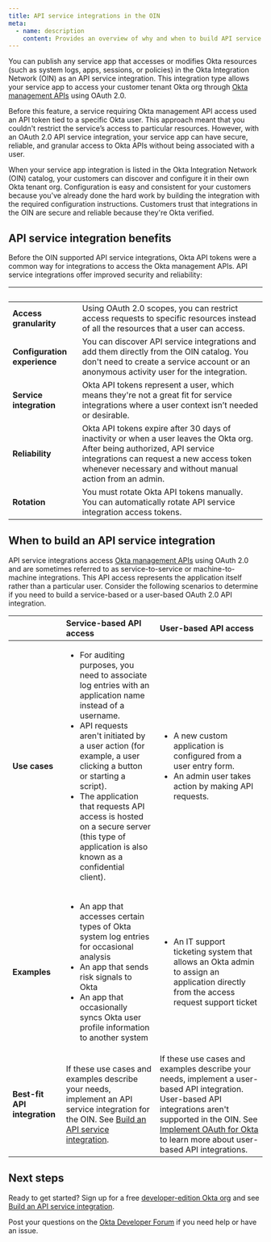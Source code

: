 ```yaml
---
title: API service integrations in the OIN
meta:
  - name: description
    content: Provides an overview of why and when to build API service integrations for the Okta Integration Network.
---
```


You can publish any service app that accesses or modifies Okta resources (such as system logs, apps, sessions, or policies) in the Okta Integration Network (OIN) as an API service integration. This integration type allows your service app to access your customer tenant Okta org through [Okta management APIs](/docs/reference/core-okta-api/) using OAuth 2.0.

Before this feature, a service requiring Okta management API access used an API token tied to a specific Okta user. This approach meant that you couldn't restrict the service’s access to particular resources. However, with an OAuth 2.0 API service integration, your service app can have secure, reliable, and granular access to Okta APIs without being associated with a user.

When your service app integration is listed in the Okta Integration Network (OIN) catalog, your customers can discover and configure it in their own Okta tenant org. Configuration is easy and consistent for your customers because you've already done the hard work by building the integration with the required configuration instructions. Customers trust that integrations in the OIN are secure and reliable because they're Okta verified.

## API service integration benefits

Before the OIN supported API service integrations, Okta API tokens were a common way for integrations to access the Okta management APIs. API service integrations offer improved security and reliability:

| &nbsp; | &nbsp; |
| ------ | ------ |
| **Access granularity** | Using OAuth 2.0 scopes, you can restrict access requests to specific resources instead of all the resources that a user can access. |
| **Configuration experience** | You can discover API service integrations and add them directly from the OIN catalog. You don't need to create a service account or an anonymous activity user for the integration. |
| **Service integration** | Okta API tokens represent a user, which means they're not a great fit for service integrations where a user context isn’t needed or desirable. |
| **Reliability** | Okta API tokens expire after 30 days of inactivity or when a user leaves the Okta org. After being authorized, API service integrations can request a new access token whenever necessary and without manual action from an admin. |
| **Rotation** | You must rotate Okta API tokens manually. You can automatically rotate API service integration access tokens. |

## When to build an API service integration

API service integrations access [Okta management APIs](/docs/reference/core-okta-api/) using OAuth 2.0 and are sometimes referred to as service-to-service or machine-to-machine integrations. This API access represents the application itself rather than a particular user. Consider the following scenarios to determine if you need to build a service-based or a user-based OAuth 2.0 API integration.

| &nbsp; |  Service-based API access | User-based API access |
| ------ | :------------------- | :----------------------- |
| **Use cases** | <ul><li>For auditing purposes, you need to associate log entries with an application name instead of a username.</li> <li>API requests aren't initiated by a user action (for example, a user clicking a button or starting a script).</li> <li>The application that requests API access is hosted on a secure server (this type of application is also known as a confidential client).</li></ul> | <ul><li>A new custom application is configured from a user entry form.</li> <li>An admin user takes action by making API requests.</li></ul> |
| **Examples** | <ul><li>An app that accesses certain types of Okta system log entries for occasional analysis</li> <li>An app that sends risk signals to Okta</li> <li>An app that occasionally syncs Okta user profile information to another system</li></ul> |  <ul><li>An IT support ticketing system that allows an Okta admin to assign an application directly from the access request support ticket</li></ul> |
| **Best-fit API integration** | If these use cases and examples describe your needs, implement an API service integration for the OIN. See [Build an API service integration](/docs/guides/build-api-integration/).  | If these use cases and examples describe your needs, implement a user-based API integration. User-based API integrations aren't supported in the OIN. See [Implement OAuth for Okta](/docs/guides/implement-oauth-for-okta/main/) to learn more about user-based API integrations. |

## Next steps

Ready to get started? Sign up for a free [developer-edition Okta org](/signup) and see [Build an API service integration](/docs/guides/build-api-integration/).

Post your questions on the [Okta Developer Forum](https://devforum.okta.com/c/questions/oin-submissions/19) if you need help or have an issue.
